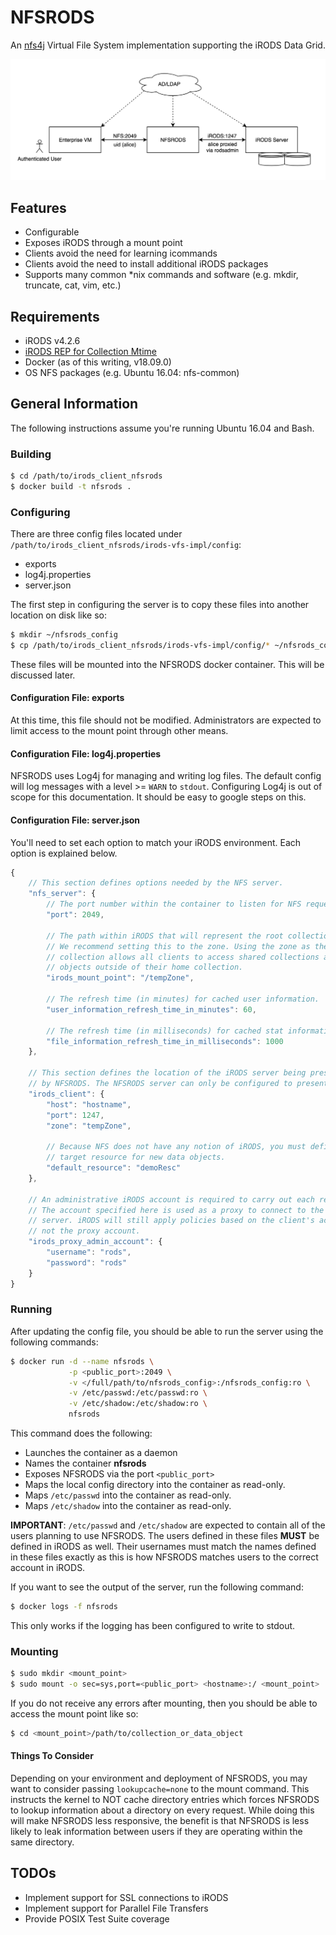 # NFSRODS
An [nfs4j](https://github.com/dCache/nfs4j) Virtual File System implementation supporting the iRODS Data Grid.

![NFSRODS network diagram](nfsrods_diagram.png)

## Features
- Configurable
- Exposes iRODS through a mount point
- Clients avoid the need for learning icommands
- Clients avoid the need to install additional iRODS packages
- Supports many common *nix commands and software (e.g. mkdir, truncate, cat, vim, etc.)

## Requirements
- iRODS v4.2.6
- [iRODS REP for Collection Mtime](https://github.com/irods/irods_rule_engine_plugin_update_collection_mtime)
- Docker (as of this writing, v18.09.0)
- OS NFS packages (e.g. Ubuntu 16.04: nfs-common)

## General Information
The following instructions assume you're running Ubuntu 16.04 and Bash.

### Building
```bash
$ cd /path/to/irods_client_nfsrods
$ docker build -t nfsrods .
```

### Configuring
There are three config files located under `/path/to/irods_client_nfsrods/irods-vfs-impl/config`:
- exports
- log4j.properties
- server.json

The first step in configuring the server is to copy these files into another location on disk like so:
```bash
$ mkdir ~/nfsrods_config
$ cp /path/to/irods_client_nfsrods/irods-vfs-impl/config/* ~/nfsrods_config
```
These files will be mounted into the NFSRODS docker container. This will be discussed later.

#### Configuration File: exports
At this time, this file should not be modified. Administrators are expected to limit access to the mount point through other means.

#### Configuration File: log4j.properties
NFSRODS uses Log4j for managing and writing log files. The default config will log messages with a level >= `WARN` to `stdout`. Configuring Log4j is out of scope for this documentation. It should be easy to google steps on this.

#### Configuration File: server.json
You'll need to set each option to match your iRODS environment. Each option is explained below.
```javascript
{
    // This section defines options needed by the NFS server.
    "nfs_server": {
        // The port number within the container to listen for NFS requests.
        "port": 2049,
        
        // The path within iRODS that will represent the root collection.
        // We recommend setting this to the zone. Using the zone as the root
        // collection allows all clients to access shared collections and data
        // objects outside of their home collection.
        "irods_mount_point": "/tempZone",

        // The refresh time (in minutes) for cached user information.
        "user_information_refresh_time_in_minutes": 60,

        // The refresh time (in milliseconds) for cached stat information.
        "file_information_refresh_time_in_milliseconds": 1000
    },

    // This section defines the location of the iRODS server being presented
    // by NFSRODS. The NFSRODS server can only be configured to present a single zone.
    "irods_client": {
        "host": "hostname",
        "port": 1247,
        "zone": "tempZone",
        
        // Because NFS does not have any notion of iRODS, you must define the
        // target resource for new data objects.
        "default_resource": "demoResc"
    },

    // An administrative iRODS account is required to carry out each request.
    // The account specified here is used as a proxy to connect to the iRODS
    // server. iRODS will still apply policies based on the client's account,
    // not the proxy account.
    "irods_proxy_admin_account": {
        "username": "rods",
        "password": "rods"
    }
}
```

### Running
After updating the config file, you should be able to run the server using the following commands:
```bash
$ docker run -d --name nfsrods \
             -p <public_port>:2049 \
             -v </full/path/to/nfsrods_config>:/nfsrods_config:ro \
             -v /etc/passwd:/etc/passwd:ro \
             -v /etc/shadow:/etc/shadow:ro \
             nfsrods
```

This command does the following:
- Launches the container as a daemon
- Names the container **nfsrods**
- Exposes NFSRODS via the port `<public_port>`
- Maps the local config directory into the container as read-only.
- Maps `/etc/passwd` into the container as read-only.
- Maps `/etc/shadow` into the container as read-only.

**IMPORTANT**: `/etc/passwd` and `/etc/shadow` are expected to contain all of the users planning to use NFSRODS. The users defined in these files **MUST** be defined in iRODS as well. Their usernames must match the names defined in these files exactly as this is how NFSRODS matches users to the correct account in iRODS.

If you want to see the output of the server, run the following command:
```bash
$ docker logs -f nfsrods
```
This only works if the logging has been configured to write to stdout.

### Mounting
```bash
$ sudo mkdir <mount_point>
$ sudo mount -o sec=sys,port=<public_port> <hostname>:/ <mount_point>
```

If you do not receive any errors after mounting, then you should be able to access the mount point like so:
```bash
$ cd <mount_point>/path/to/collection_or_data_object
```

#### Things To Consider
Depending on your environment and deployment of NFSRODS, you may want to consider passing `lookupcache=none` to the mount command. This instructs the kernel to NOT cache directory entries which forces NFSRODS to lookup information about a directory on every request. While doing this will make NFSRODS less responsive, the benefit is that NFSRODS is less likely to leak information between users if they are operating within the same directory.

## TODOs
- Implement support for SSL connections to iRODS
- Implement support for Parallel File Transfers
- Provide POSIX Test Suite coverage
